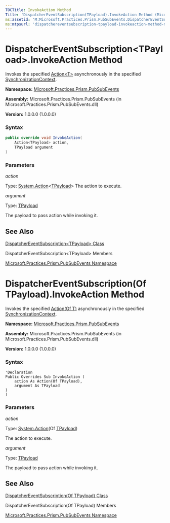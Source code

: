 ```yaml
---
TOCTitle: InvokeAction Method
Title: 'DispatcherEventSubscription(TPayload).InvokeAction Method (Microsoft.Practices.Prism.PubSubEvents)'
ms:assetid: 'M:Microsoft.Practices.Prism.PubSubEvents.DispatcherEventSubscription\`1.InvokeAction(System.Action{\`0},\`0)'
ms:mtpsurl: 'dispatchereventsubscription-tpayload-invokeaction-method-mspp-pubsubevents.md'
---
```


# DispatcherEventSubscription&lt;TPayload&gt;.InvokeAction Method

Invokes the specified [Action&lt;T&gt;](http://msdn2.microsoft.com/en-us/library/018hxwa8) asynchronously in the specified [SynchronizationContext](http://msdn2.microsoft.com/en-us/library/wx31754f).

**Namespace:** [Microsoft.Practices.Prism.PubSubEvents](https://msdn.microsoft.com/n:microsoft.practices.prism.pubsubevents)

**Assembly:** Microsoft.Practices.Prism.PubSubEvents (in Microsoft.Practices.Prism.PubSubEvents.dll) 

**Version:** 1.0.0.0 (1.0.0.0)

### Syntax

```C#
public override void InvokeAction(
	Action<TPayload> action,
	TPayload argument
)
```

### Parameters

*action*

Type: [System.Action](http://msdn2.microsoft.com/en-us/library/018hxwa8)&lt;[TPayload](https://msdn.microsoft.com/en-us/library/dn736239)&gt;
The action to execute.

*argument*
  
Type: [TPayload](/patterns-practices/reference/dispatchereventsubscription-tpayload-class-mspp-pubsubevents)

The payload to pass action while invoking it.

## See Also

[DispatcherEventSubscription&lt;TPayload&gt; Class](/patterns-practices/reference/dispatchereventsubscription-tpayload-class-mspp-pubsubevents)

DispatcherEventSubscription&lt;TPayload&gt; Members

[Microsoft.Practices.Prism.PubSubEvents Namespace](/patterns-practices/reference/mspp-pubsubevents-namespace)


# DispatcherEventSubscription(Of TPayload).InvokeAction Method

Invokes the specified [Action(Of T)](http://msdn2.microsoft.com/en-us/library/018hxwa8) asynchronously in the specified [SynchronizationContext](http://msdn2.microsoft.com/en-us/library/wx31754f).

**Namespace:** [Microsoft.Practices.Prism.PubSubEvents](https://msdn.microsoft.com/n:microsoft.practices.prism.pubsubevents)

**Assembly:** Microsoft.Practices.Prism.PubSubEvents (in Microsoft.Practices.Prism.PubSubEvents.dll) 

**Version:** 1.0.0.0 (1.0.0.0)

### Syntax

```VB
'Declaration
Public Overrides Sub InvokeAction ( 
	action As Action(Of TPayload),
	argument As TPayload
)
)
```

### Parameters

*action*

Type: [System.Action](http://msdn2.microsoft.com/en-us/library/018hxwa8)(Of [TPayload](/patterns-practices/reference/dispatchereventsubscription-tpayload-class-mspp-pubsubevents))

The action to execute.

*argument*

Type: [TPayload](/patterns-practices/reference/dispatchereventsubscription-tpayload-class-mspp-pubsubevents)

The payload to pass action while invoking it.

## See Also

[DispatcherEventSubscription(Of TPayload) Class](/patterns-practices/reference/dispatchereventsubscription-tpayload-class-mspp-pubsubevents)

DispatcherEventSubscription(Of TPayload) Members

[Microsoft.Practices.Prism.PubSubEvents Namespace](/patterns-practices/reference/mspp-mvvm-namespace)

